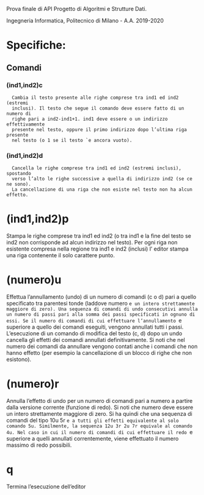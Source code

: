 Prova finale di API
Progetto di Algoritmi e Strutture Dati.

Ingegneria Informatica, Politecnico di Milano - A.A. 2019-2020

# Specifiche:
## Comandi
### (ind1,ind2)c
      Cambia il testo presente alle righe comprese tra ind1 ed ind2 (estremi
      inclusi). Il testo che segue il comando deve essere fatto di un numero di
      righe pari a ind2-ind1+1. ind1 deve essere o un indirizzo effettivamente
      presente nel testo, oppure il primo indirizzo dopo l’ultima riga presente
      nel testo (o 1 se il testo `e ancora vuoto).
### (ind1,ind2)d
      Cancella le righe comprese tra ind1 ed ind2 (estremi inclusi), spostando
      verso l’alto le righe successive a quella di indirizzo ind2 (se ce ne sono).
      La cancellazione di una riga che non esiste nel testo non ha alcun effetto.
      
# (ind1,ind2)p
Stampa le righe comprese tra ind1 ed ind2 (o tra ind1 e la fine del testo
se ind2 non corrisponde ad alcun indirizzo nel testo). Per ogni riga non
esistente compresa nella regione tra ind1 e ind2 (inclusi) l’ editor stampa
una riga contenente il solo carattere punto.
# (numero)u
Effettua l’annullamento (undo) di un numero di comandi (c o d) pari a
quello specificato tra parentesi tonde (laddove numero `e un intero strettamente maggiore di zero). Una sequenza di comandi di undo consecutivi
annulla un numero di passi pari alla somma dei passi specificati in ognuno di essi. Se il numero di comandi di cui effettuare l’annullamento `e
superiore a quello dei comandi eseguiti, vengono annullati tutti i passi.
L’esecuzione di un comando di modifica del testo (c, d) dopo un undo
cancella gli effetti dei comandi annullati definitivamente. Si noti che nel
numero dei comandi da annullare vengono contati anche i comandi che
non hanno effetto (per esempio la cancellazione di un blocco di righe che
non esistono).
# (numero)r
Annulla l’effetto di undo per un numero di comandi pari a numero a partire
dalla versione corrente (funzione di redo). Si noti che numero deve essere
un intero strettamente maggiore di zero. Si ha quindi che una sequenza
di comandi del tipo
10u
5r
`e a tutti gli effetti equivalente al solo comando 5u. Similmente, la sequenza
12u
3r
2u
7r
equivale al comando 4u. Nel caso in cui il numero di comandi di cui effettuare il redo `e superiore a quelli annullati correntemente, viene effettuato
il numero massimo di redo possibili.
# q
Termina l’esecuzione dell’editor
